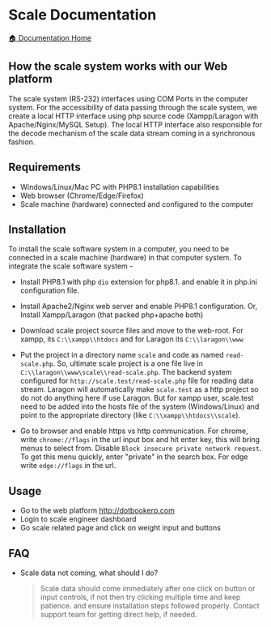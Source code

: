 # Scale Documentation

[🏠 Documentation Home](/documentation)

## How the scale system works with our Web platform

The scale system (RS-232) interfaces using COM Ports in the computer system. For the accessibility of data passing through the scale system, we create a local HTTP interface using php source code (Xampp/Laragon with Apache/Nginx/MySQL Setup). The local HTTP interface also responsible for the decode mechanism of the scale data stream coming in a synchronous fashion.  


## Requirements

- Windows/Linux/Mac PC with PHP8.1 installation capabilities
- Web browser (Chrome/Edge/Firefox)
- Scale machine (hardware) connected and configured to the computer

## Installation

To install the scale software system in a computer, you need to be connected in a scale machine (hardware) in that computer system. To integrate the scale software system -  
- Install PHP8.1 with php `dio` extension for php8.1. and enable it in php.ini configuration file. 
- Install Apache2/Nginx web server and enable PHP8.1 configuration. Or, Install Xampp/Laragon (that packed php+apache both)
- Download scale project source files and move to the web-root. For xampp, its `C:\\xampp\\htdocs` and for Laragon its `C:\\laragon\\www`
- Put the project in a directory name `scale` and code as named `read-scale.php`. So, ultimate scale project is a one file live in `C:\\laragon\\www\scale\\read-scale.php`. The backend system configured for `http://scale.test/read-scale.php` file for reading data stream. Laragon will automatically make `scale.test` as a http project so do not do anything here if use Laragon. But for xampp user, scale.test need to be added into the hosts file of the system (Windows/Linux) and point to the appropriate directory (like `C:\\xampp\\htdocs\\scale`). 

- Go to browser and enable https vs http communication. For chrome, write `chrome://flags` in the url input box and hit enter key, this will bring menus to select from. Disable `Block insecure private network request`. To get this menu quickly, enter "private" in the search box. For edge write `edge://flags` in the url.


## Usage 
- Go to the web platform http://dotbookerp.com
- Login to scale engineer dashboard
- Go scale related page and click on weight input and buttons

## FAQ
- Scale data not coming, what should I do? 
  > Scale data should come immediately after one click on button or input controls, if not then try clicking multiple time and keep patience. and ensure installation steps followed properly. Contact support team for getting direct help, if needed.

